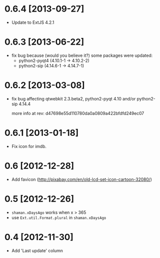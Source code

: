 # 0.6.4 [2013-09-27]
 * Update to ExtJS 4.2.1

# 0.6.3 [2013-06-22]
 * fix bug because (would you believe it?) some packages were updated:
   - python2-pyqt4 (4.10.1-1 -> 4.10.2-2)
   - python2-sip (4.14.6-1 -> 4.14.7-1)

# 0.6.2 [2013-03-08]
 * fix bug affecting qtwebkit 2.3.beta2, python2-pyqt 4.10 and/or python2-sip 4.14.4

   more info at rev: d47698e55d110780da0a0809a422bfdfd249ec07

# 0.6.1 [2013-01-18]
 * Fix icon for imdb.

# 0.6 [2012-12-28]
 * Add favicon (http://pixabay.com/en/old-lcd-set-icon-cartoon-32080/)

# 0.5 [2012-12-26]
 * `shaman.xDaysAgo` works when x > 365
 * use `Ext.util.Format.plural` in `shaman.xDaysAgo`

# 0.4 [2012-11-30]
 * Add 'Last update' column
